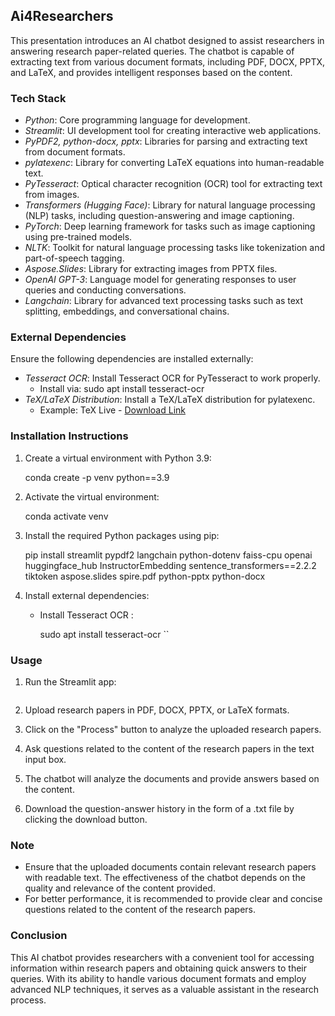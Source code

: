 ## Ai4Researchers

This presentation introduces an AI chatbot designed to assist researchers in answering research paper-related queries. The chatbot is capable of extracting text from various document formats, including PDF, DOCX, PPTX, and LaTeX, and provides intelligent responses based on the content.

### Tech Stack

- *Python*: Core programming language for development.
- *Streamlit*: UI development tool for creating interactive web applications.
- *PyPDF2, python-docx, pptx*: Libraries for parsing and extracting text from document formats.
- *pylatexenc*: Library for converting LaTeX equations into human-readable text.
- *PyTesseract*: Optical character recognition (OCR) tool for extracting text from images.
- *Transformers (Hugging Face)*: Library for natural language processing (NLP) tasks, including question-answering and image captioning.
- *PyTorch*: Deep learning framework for tasks such as image captioning using pre-trained models.
- *NLTK*: Toolkit for natural language processing tasks like tokenization and part-of-speech tagging.
- *Aspose.Slides*: Library for extracting images from PPTX files.
- *OpenAI GPT-3*: Language model for generating responses to user queries and conducting conversations.
- *Langchain*: Library for advanced text processing tasks such as text splitting, embeddings, and conversational chains.

### External Dependencies

Ensure the following dependencies are installed externally:

- *Tesseract OCR*: Install Tesseract OCR for PyTesseract to work properly.
    - Install via: sudo apt install tesseract-ocr
- *TeX/LaTeX Distribution*: Install a TeX/LaTeX distribution for pylatexenc.
    - Example: TeX Live - [Download Link](https://www.tug.org/texlive/)

### Installation Instructions

1. Create a virtual environment with Python 3.9:
    
    conda create -p venv python==3.9
    

2. Activate the virtual environment:
    
    conda activate venv
    

3. Install the required Python packages using pip:
    
    pip install streamlit pypdf2 langchain python-dotenv faiss-cpu openai huggingface_hub InstructorEmbedding sentence_transformers==2.2.2 tiktoken aspose.slides spire.pdf python-pptx python-docx
    

4. Install external dependencies:
    - Install Tesseract OCR :
        
        sudo apt install tesseract-ocr
        ``

### Usage

1. Run the Streamlit app:
    
    ```streamlit run chatbot.py

2. Upload research papers in PDF, DOCX, PPTX, or LaTeX formats.
3. Click on the "Process" button to analyze the uploaded research papers.
4. Ask questions related to the content of the research papers in the text input box.
5. The chatbot will analyze the documents and provide answers based on the content.
6. Download the question-answer history in the form of a .txt file by clicking the download button.

### Note

- Ensure that the uploaded documents contain relevant research papers with readable text. The effectiveness of the chatbot depends on the quality and relevance of the content provided.
- For better performance, it is recommended to provide clear and concise questions related to the content of the research papers.

### Conclusion

This AI chatbot provides researchers with a convenient tool for accessing information within research papers and obtaining quick answers to their queries. With its ability to handle various document formats and employ advanced NLP techniques, it serves as a valuable assistant in the research process.
